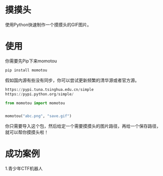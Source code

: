 # 摸摸头
使用Python快速制作一个摸摸头的GIF图片。

# 使用
你需要先Pip下来momotou
```python
pip install momotou
```
假如国内源有些没有同步，你可以尝试更新频繁的清华源或者官方源。
```python
https://pypi.tuna.tsinghua.edu.cn/simple
https://pypi.python.org/simple/
```

```python
from momotou import momotou


momotou("abc.png", "save.gif")
```
你只需要导入这个包，然后给定一个需要摸摸头的图片路径，再给一个保存路径，就可以帮你摸摸头啦！

# 成功案例
1.青少年CTF机器人
